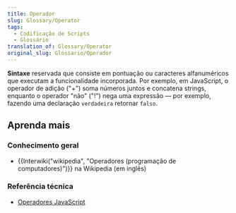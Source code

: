 ```yaml
---
title: Operador
slug: Glossary/Operator
tags:
  - Codificação de Scripts
  - Glossário
translation_of: Glossary/Operator
original_slug: Glossario/Operador
---
```

**Sintaxe** reservada que consiste em pontuação ou caracteres alfanuméricos que executam a funcionalidade incorporada. Por exemplo, em JavaScript, o operador de adição ("+") soma números juntos e concatena strings, enquanto o operador "não" ("!") nega uma expressão — por exemplo, fazendo uma declaração `verdadeira` retornar `falso`.

## Aprenda mais

### Conhecimento geral

- {{Interwiki("wikipedia", "Operadores (programação de computadores)")}} na Wikipedia (em inglês)

### Referência técnica

- [Operadores JavaScript](/pt-BR/docs/Web/JavaScript/Reference/Operators)
